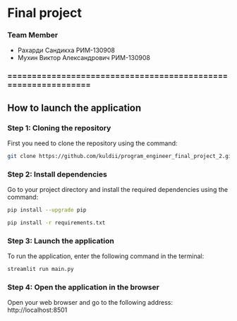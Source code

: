 # Final project

### Team Member
- Рахарди Сандикха РИМ-130908
- Мухин Виктор Александрович РИМ-130908

### ==============================================================

## How to launch the application

### Step 1: Cloning the repository
First you need to clone the repository using the command:
```bash
git clone https://github.com/kuldii/program_engineer_final_project_2.git
```

### Step 2: Install dependencies
Go to your project directory and install the required dependencies using the command:
```bash
pip install --upgrade pip
```
```bash
pip install -r requirements.txt
```

### Step 3: Launch the application
To run the application, enter the following command in the terminal:
```bash
streamlit run main.py
```

### Step 4: Open the application in the browser
Open your web browser and go to the following address:
http://localhost:8501